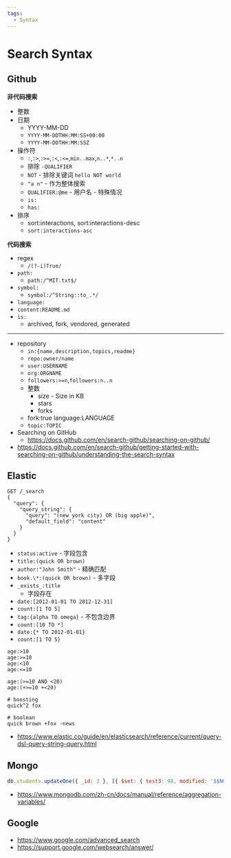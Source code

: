 ```yaml
---
tags:
  - Syntax
---
```


# Search Syntax

## Github

**非代码搜索**

- 整数
- 日期
  - YYYY-MM-DD
  - `YYYY-MM-DDTHH:MM:SS+00:00`
  - `YYYY-MM-DDTHH:MM:SSZ`
- 操作符
  - `:`,`:>`,`:>=`,`:<`,`:<=`,`min..max`,`n..*`,`*..n`
  - 排除 `-QUALIFIER`
  - `NOT` - 排除关键词 `hello NOT world`
  - `"a n"` - 作为整体搜索
  - `QUALIFIER:@me` - 用户名 - 特殊情况
  - `is:`
  - `has:`
- 排序
  - sort:interactions, sort:interactions-desc
  - `sort:interactions-asc`

**代码搜索**

- regex
  - `/(?-i)True/`
- `path:`
  - `path:/^MIT.txt$/`
- `symbol:`
  - `symbol:/^String::to_.*/`
- `language:`
- `content:README.md`
- `is:`
  - archived, fork, vendored, generated

---

- repository
  - `in:{name,description,topics,readme}`
  - `repo:owner/name`
  - `user:USERNAME`
  - `org:ORGNAME`
  - `followers:>=n`,`followers:n..n`
  - 整数
    - size - Size in KB
    - stars
    - forks
  - fork:true language:LANGUAGE
  - `topic:TOPIC`
- Searching on GitHub
  - https://docs.github.com/en/search-github/searching-on-github/
- https://docs.github.com/en/search-github/getting-started-with-searching-on-github/understanding-the-search-syntax

## Elastic

```http
GET /_search
{
  "query": {
    "query_string": {
      "query": "(new york city) OR (big apple)",
      "default_field": "content"
    }
  }
}
```

- `status:active` - 字段包含
- `title:(quick OR brown)`
- `author:"John Smith"` - 精确匹配
- `book.\*:(quick OR brown)` - 多字段
- `_exists_:title`
  - 字段存在
- `date:[2012-01-01 TO 2012-12-31]`
- `count:[1 TO 5]`
- `tag:{alpha TO omega}` - 不包含边界
- `count:[10 TO *]`
- `date:{* TO 2012-01-01}`
- `count:[1 TO 5}`

```
age:>10
age:>=10
age:<10
age:<=10

age:(>=10 AND <20)
age:(+>=10 +<20)

# boosting
quick^2 fox

# boolean
quick brown +fox -news
```

- https://www.elastic.co/guide/en/elasticsearch/reference/current/query-dsl-query-string-query.html

## Mongo

```js
db.students.updateOne({ _id: 3 }, [{ $set: { test3: 98, modified: '$$NOW' } }]);
```

- https://www.mongodb.com/zh-cn/docs/manual/reference/aggregation-variables/

## Google

- https://www.google.com/advanced_search
- https://support.google.com/websearch/answer/
